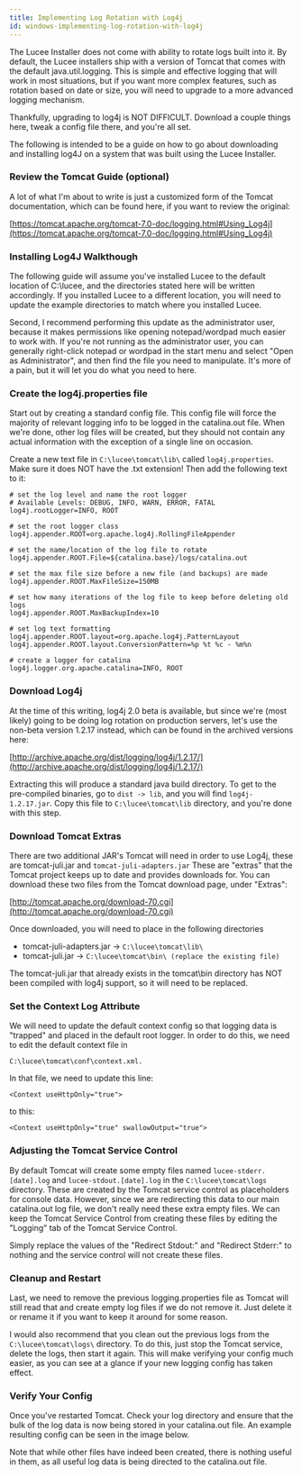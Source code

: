 ```yaml
---
title: Implementing Log Rotation with Log4j
id: windows-implementing-log-rotation-with-log4j
---
```


The Lucee Installer does not come with ability to rotate logs built into it. By default, the Lucee installers ship with a version of Tomcat that comes with the default java.util.logging. This is simple and effective logging that will work in most situations, but if you want more complex features, such as rotation based on date or size, you will need to upgrade to a more advanced logging mechanism.

Thankfully, upgrading to log4j is NOT DIFFICULT. Download a couple things here, tweak a config file there, and you're all set.

The following is intended to be a guide on how to go about downloading and installing log4J on a system that was built using the Lucee Installer.

### Review the Tomcat Guide (optional) ###

A lot of what I'm about to write is just a customized form of the Tomcat documentation, which can be found here, if you want to review the original:

[https://tomcat.apache.org/tomcat-7.0-doc/logging.html#Using_Log4j](https://tomcat.apache.org/tomcat-7.0-doc/logging.html#Using_Log4j)

### Installing Log4J Walkthough ###

The following guide will assume you've installed Lucee to the default location of C:\lucee, and the directories stated here will be written accordingly. If you installed Lucee to a different location, you will need to update the example directories to match where you installed Lucee.

Second, I recommend performing this update as the administrator user, because it makes permissions like opening notepad/wordpad much easier to work with. If you're not running as the administrator user, you can generally right-click notepad or wordpad in the start menu and select "Open as Administrator", and then find the file you need to manipulate. It's more of a pain, but it will let you do what you need to here.


### Create the log4j.properties file ###

Start out by creating a standard config file. This config file will force the majority of relevant logging info to be logged in the catalina.out file. When we're done, other log files will be created, but they should not contain any actual information with the exception of a single line on occasion.

Create a new text file in `C:\lucee\tomcat\lib\` called ```log4j.properties```. Make sure it does NOT have the .txt extension! Then add the following text to it:

	# set the log level and name the root logger
	# Available Levels: DEBUG, INFO, WARN, ERROR, FATAL
	log4j.rootLogger=INFO, ROOT

	# set the root logger class
	log4j.appender.ROOT=org.apache.log4j.RollingFileAppender

	# set the name/location of the log file to rotate
	log4j.appender.ROOT.File=${catalina.base}/logs/catalina.out

	# set the max file size before a new file (and backups) are made
	log4j.appender.ROOT.MaxFileSize=150MB

	# set how many iterations of the log file to keep before deleting old logs
	log4j.appender.ROOT.MaxBackupIndex=10

	# set log text formatting
	log4j.appender.ROOT.layout=org.apache.log4j.PatternLayout
	log4j.appender.ROOT.layout.ConversionPattern=%p %t %c - %m%n

	# create a logger for catalina
	log4j.logger.org.apache.catalina=INFO, ROOT

### Download Log4j ###

At the time of this writing, log4j 2.0 beta is available, but since we're (most likely) going to be doing log rotation on production servers, let's use the non-beta version 1.2.17 instead, which can be found in the archived versions here:

[http://archive.apache.org/dist/logging/log4j/1.2.17/](http://archive.apache.org/dist/logging/log4j/1.2.17/)

Extracting this will produce a standard java build directory. To get to the pre-compiled binaries, go to ```dist -> lib```, and you will find ```log4j-1.2.17.jar```. Copy this file to ```C:\lucee\tomcat\lib``` directory, and you're done with this step.

### Download Tomcat Extras ###

There are two additional JAR's Tomcat will need in order to use Log4j, these are tomcat-juli.jar and ```tomcat-juli-adapters.jar``` These are "extras" that the Tomcat project keeps up to date and provides downloads for. You can download these two files from the Tomcat download page, under "Extras":

[http://tomcat.apache.org/download-70.cgi](http://tomcat.apache.org/download-70.cgi)


Once downloaded, you will need to place in the following directories

- tomcat-juli-adapters.jar -> ```C:\lucee\tomcat\lib\```
- tomcat-juli.jar -> ```C:\lucee\tomcat\bin\ (replace the existing file)```

The tomcat-juli.jar that already exists in the tomcat\bin directory has NOT been compiled with log4j support, so it will need to be replaced.

### Set the Context Log Attribute ###

We will need to update the default context config so that logging data is "trapped" and placed in the default root logger. In order to do this, we need to edit the default context file in

	C:\lucee\tomcat\conf\context.xml.

In that file, we need to update this line:

    <Context useHttpOnly="true">

to this:

    <Context useHttpOnly="true" swallowOutput="true">

### Adjusting the Tomcat Service Control ###

By default Tomcat will create some empty files named ```lucee-stderr.[date].log``` and ```lucee-stdout.[date].log``` in the ```C:\lucee\tomcat\logs``` directory. These are created by the Tomcat service control as placeholders for console data. However, since we are redirecting this data to our main catalina.out log file, we don't really need these extra empty files. We can keep the Tomcat Service Control from creating these files by editing the "Logging" tab of the Tomcat Service Control.

Simply replace the values of the "Redirect Stdout:" and "Redirect Stderr:" to nothing and the service control will not create these files.

### Cleanup and Restart ###

Last, we need to remove the previous logging.properties file as Tomcat will still read that and create empty log files if we do not remove it. Just delete it or rename it if you want to keep it around for some reason.

I would also recommend that you clean out the previous logs from the ```C:\lucee\tomcat\logs\``` directory. To do this, just stop the Tomcat service, delete the logs, then start it again. This will make verifying your config much easier, as you can see at a glance if your new logging config has taken effect.

### Verify Your Config ###

Once you've restarted Tomcat. Check your log directory and ensure that the bulk of the log data is now being stored in your catalina.out file. An example resulting config can be seen in the image below.

Note that while other files have indeed been created, there is nothing useful in them, as all useful log data is being directed to the catalina.out file.
